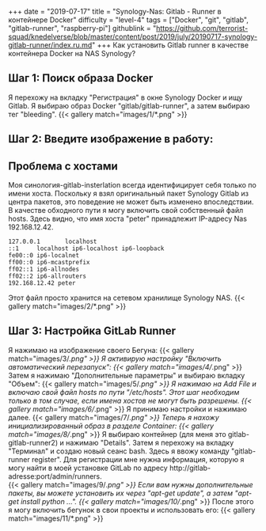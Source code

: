 +++
date = "2019-07-17"
title = "Synology-Nas: Gitlab - Runner в контейнере Docker"
difficulty = "level-4"
tags = ["Docker", "git", "gitlab", "gitlab-runner", "raspberry-pi"]
githublink = "https://github.com/terrorist-squad/knedelverse/blob/master/content/post/2019/july/20190717-synology-gitlab-runner/index.ru.md"
+++
Как установить Gitlab runner в качестве контейнера Docker на NAS Synology?
## Шаг 1: Поиск образа Docker
Я перехожу на вкладку "Регистрация" в окне Synology Docker и ищу Gitlab. Я выбираю образ Docker "gitlab/gitlab-runner", а затем выбираю тег "bleeding".
{{< gallery match="images/1/*.png" >}}

## Шаг 2: Введите изображение в работу:

##  Проблема с хостами
Моя синология-gitlab-insterlation всегда идентифицирует себя только по имени хоста. Поскольку я взял оригинальный пакет Synology Gitlab из центра пакетов, это поведение не может быть изменено впоследствии.  В качестве обходного пути я могу включить свой собственный файл hosts. Здесь видно, что имя хоста "peter" принадлежит IP-адресу Nas 192.168.12.42.
```
127.0.0.1       localhost                                                       
::1     localhost ip6-localhost ip6-loopback                                    
fe00::0 ip6-localnet                                                            
ff00::0 ip6-mcastprefix                                                         
ff02::1 ip6-allnodes                                                            
ff02::2 ip6-allrouters               
192.168.12.42 peter

```
Этот файл просто хранится на сетевом хранилище Synology NAS.
{{< gallery match="images/2/*.png" >}}

## Шаг 3: Настройка GitLab Runner
Я нажимаю на изображение своего Бегуна:
{{< gallery match="images/3/*.png" >}}
Я активирую настройку "Включить автоматический перезапуск":
{{< gallery match="images/4/*.png" >}}
Затем я нажимаю "Дополнительные параметры" и выбираю вкладку "Объем":
{{< gallery match="images/5/*.png" >}}
Я нажимаю на Add File и включаю свой файл hosts по пути "/etc/hosts". Этот шаг необходим только в том случае, если имена хостов не могут быть разрешены.
{{< gallery match="images/6/*.png" >}}
Я принимаю настройки и нажимаю далее.
{{< gallery match="images/7/*.png" >}}
Теперь я нахожу инициализированный образ в разделе Container:
{{< gallery match="images/8/*.png" >}}
Я выбираю контейнер (для меня это gitlab-gitlab-runner2) и нажимаю "Details". Затем я перехожу на вкладку "Терминал" и создаю новый сеанс bash. Здесь я ввожу команду "gitlab-runner register". Для регистрации мне нужна информация, которую я могу найти в моей установке GitLab по адресу http://gitlab-adresse:port/admin/runners.   
{{< gallery match="images/9/*.png" >}}
Если вам нужны дополнительные пакеты, вы можете установить их через "apt-get update", а затем "apt-get install python ...".
{{< gallery match="images/10/*.png" >}}
После этого я могу включить бегунок в свои проекты и использовать его:
{{< gallery match="images/11/*.png" >}}
